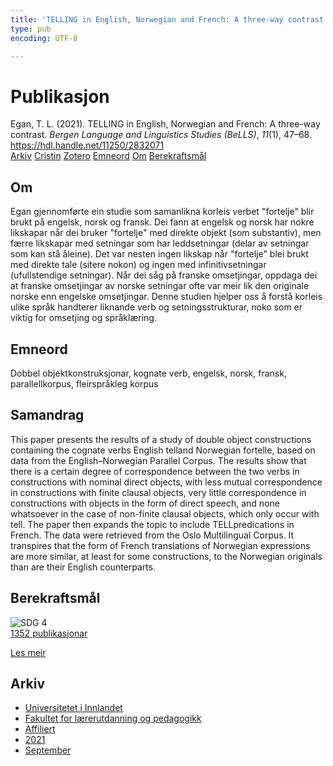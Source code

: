 ```yaml
---
title: 'TELLING in English, Norwegian and French: A three-way contrast'
type: pub
encoding: UTF-8

---
```

<h1>Publikasjon</h1>
<article id="csl-bib-container-AH8KRNVW" class="csl-bib-container">
  <div class="csl-bib-body"> <div class="csl-entry">Egan, T. L. (2021). TELLING in English, Norwegian and French: A three-way contrast. <i>Bergen Language and Linguistics Studies (BeLLS)</i>, <i>11</i>(1), 47–68. <a href="https://hdl.handle.net/11250/2832071">https://hdl.handle.net/11250/2832071</a></div> </div>
  <div class="csl-bib-buttons">
    <a href="#taxonomy-article-AH8KRNVW" alt="archive" class="csl-bib-button">Arkiv</a>
    <a href="https://app.cristin.no/results/show.jsf?id=1936416" alt="Cristin" class="csl-bib-button">Cristin</a>
    <a href="http://zotero.org/groups/5881554/items/AH8KRNVW" alt="Zotero" class="csl-bib-button">Zotero</a>
    <a href="#keywords-article-AH8KRNVW" alt="keywords" class="csl-bib-button">Emneord</a>
    <a href="#about-article-AH8KRNVW" alt="about_pub" class="csl-bib-button">Om</a>
    <a href="#sdg-article-AH8KRNVW" alt="sdg" class="csl-bib-button">Berekraftsmål</a>
  </div>
  <div id="csl-bib-meta-container-AH8KRNVW"></div>
</article>
<div id="csl-bib-meta-AH8KRNVW" class="csl-bib-meta">
  <article id="about-article-AH8KRNVW" class="about_pub-article">
    <h1>Om</h1>
    Egan gjennomførte ein studie som samanlikna korleis verbet "fortelje" blir brukt på engelsk, norsk og fransk. Dei fann at engelsk og norsk har nokre likskapar når dei bruker "fortelje" med direkte objekt (som substantiv), men færre likskapar med setningar som har leddsetningar (delar av setningar som kan stå åleine). Det var nesten ingen likskap når "fortelje" blei brukt med direkte tale (sitere nokon) og ingen med infinitivsetningar (ufullstendige setningar). Når dei såg på franske omsetjingar, oppdaga dei at franske omsetjingar av norske setningar ofte var meir lik den originale norske enn engelske omsetjingar. Denne studien hjelper oss å forstå korleis ulike språk handterer liknande verb og setningsstrukturar, noko som er viktig for omsetjing og språklæring.
  </article>
  <article id="keywords-article-AH8KRNVW" class="keywords-article">
    <h1>Emneord</h1>
    Dobbel objektkonstruksjonar, kognate verb, engelsk, norsk, fransk, parallellkorpus, fleirspråkleg korpus
  </article>
  <article id="abstract-article-AH8KRNVW" class="abstract-article">
    <h1>Samandrag</h1>
    This paper presents the results of a study of double object constructions containing the cognate verbs English telland Norwegian fortelle, based on data from the English–Norwegian Parallel Corpus. The results show that there is a certain degree of correspondence between the two verbs in constructions with nominal direct objects, with less mutual correspondence in constructions with finite clausal objects, very little correspondence in constructions with objects in the form of direct speech, and none whatsoever in the case of non-finite clausal objects, which only occur with tell. The paper then expands the topic to include TELLpredications in French. The data were retrieved from the Oslo Multilingual Corpus. It transpires that the form of French translations of Norwegian expressions are more similar, at least for some constructions, to the Norwegian originals than are their English counterparts.
  </article>
  <article id="sdg-article-AH8KRNVW" class="sdg-article">
    <h1>Berekraftsmål</h1>
    <div class="sdg-container"><div id="sdg4" class="sdg">
        <img src="{{< params subfolder >}}images/sdg/sdg04_nn.png" class="image" alt="SDG 4">
        <div class="sdg-overlay">
          <a href="{{< params subfolder >}}nn/archive/?sdg=4#archive" class="sdg-publication-count"><span>1352</span> publikasjonar</a>
          <p><a href="https://fn.no/om-fn/fns-baerekraftsmaal/god-utdanning?lang=nno-NO" class="sdg-read-more">Les meir</a></p>
        </div>
      </div></div>
  </article>
  <article id="taxonomy-article-AH8KRNVW" class="taxonomy-article">
    <h1>Arkiv</h1>
    <ul>
      <li><a href="{{< params subfolder >}}nn/archive/?key=3DCRN523">Universitetet i Innlandet</a></li>
      <li><a href="{{< params subfolder >}}nn/archive/?key=WYNZA47F">Fakultet for lærerutdanning og pedagogikk</a></li>
      <li><a href="{{< params subfolder >}}nn/archive/?key=2ZAN5K7T">Affiliert</a></li>
      <li><a href="{{< params subfolder >}}nn/archive/?key=IKH28CUV">2021</a></li>
      <li><a href="{{< params subfolder >}}nn/archive/?key=Y84HKK2A">September</a></li>
    </ul>
  </article>
</div>
